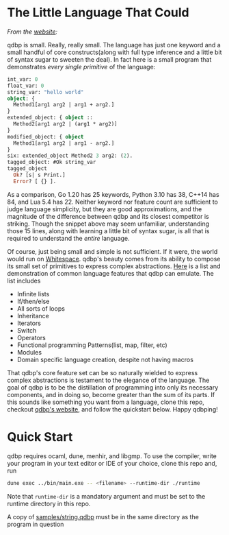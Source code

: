 # The Little Language That Could

*From the [website](qdbplang.org):*

<!--- % Maybe add: the entire language is based around 4 ideas: extension, replacement, variatn creation, pattern matching.--->
qdbp is small. Really, really small. The language has just one keyword and a small handful of core constructs(along with full type inference and a little bit of syntax sugar to sweeten the deal). In fact here is a small program that demonstrates *every single primitive* of the language:
```ocaml
int_var: 0
float_var: 0
string_var: "hello world"
object: {
  Method1[arg1 arg2 | arg1 + arg2.]
}
extended_object: { object ::
  Method2[arg1 arg2 | (arg1 * arg2)]
}
modified_object: { object
  Method1[arg1 arg2 | arg1 - arg2.]
}
six: extended_object Method2 3 arg2: (2).
tagged_object: #Ok string_var
tagged_object
  Ok? [s| s Print.]
  Error? [ {} ].

```
As a comparison, Go 1.20 has 25 keywords, Python 3.10 has 38, C++14 has 84, and Lua 5.4 has 22. Neither keyword nor feature count are sufficient to judge language simplicity, but they are good approximations, and the magnitude of the difference between qdbp and its closest competitor is striking. Though the snippet above may seem unfamiliar, understanding those 15 lines, along with learning a little bit of syntax sugar, is all that is required to understand the *entire* language.

Of course, just being small and simple is not sufficient. If it were, the world would run on [Whitespace](https://en.wikipedia.org/wiki/Whitespace_(programming_language)). qdbp's beauty comes from its ability to compose its small set of primitives to express complex abstractions. [Here](https://www.qdbplang.org/docs/examples) is a list and demonstration of common language features that qdbp can emulate. The list includes

- Infinite lists
- If/then/else
- All sorts of loops
- Inheritance
- Iterators
- Switch
- Operators
- Functional programming Patterns(list, map, filter, etc)
- Modules
- Domain specific language creation, despite not having macros

That qdbp's core feature set can be so naturally wielded to express complex abstractions is testament to the elegance of the language. The goal of qdbp is to be the distillation of programming into only its necessary components, and in doing so, become greater than the sum of its parts. If this sounds like something you want from a language, clone this repo, checkout [qdbp's website](https://qdbplang.org), and follow the quickstart below. Happy qdbping!

# Quick Start

qdbp requires ocaml, dune, menhir, and libgmp. To use the compiler, write your program in your text editor or IDE of your choice, clone this repo and, run
```bash
dune exec ../bin/main.exe -- <filename> --runtime-dir ./runtime
```

Note that `runtime-dir` is a mandatory argument and must be set to the runtime directory in this repo.

A copy of [samples/string.qdbp](samples/string.qdbp) must be in the same directory as the program in question
